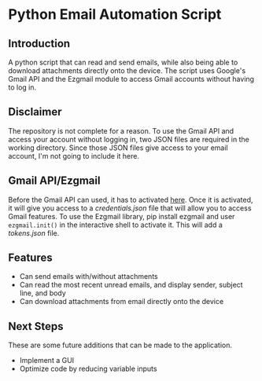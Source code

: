 # Python Email Automation Script

## Introduction
A python script that can read and send emails, while also being able to download attachments directly onto the device. The script uses Google's Gmail API and the Ezgmail module to access Gmail accounts without having to log in. 

## Disclaimer
The repository is not complete for a reason. To use the Gmail API and access your account without logging in, two JSON files are required in the working directory. Since those JSON files give access to your email account, I'm not going to include it here. 

## Gmail API/Ezgmail
Before the Gmail API can used, it has to activated [here](https://developers.google.com/gmail/api/quickstart/python/). Once it is activated, it will give you access to a *credentials.json* file that will allow you to access Gmail features. To use the Ezgmail library, pip install ezgmail and user `ezgmail.init()` in the interactive shell to activate it. This will add a *tokens.json* file. 

## Features
* Can send emails with/without attachments
* Can read the most recent unread emails, and display sender, subject line, and body 
* Can download attachments from email directly onto the device

## Next Steps
These are some future additions that can be made to the application. 
* Implement a GUI
* Optimize code by reducing variable inputs


